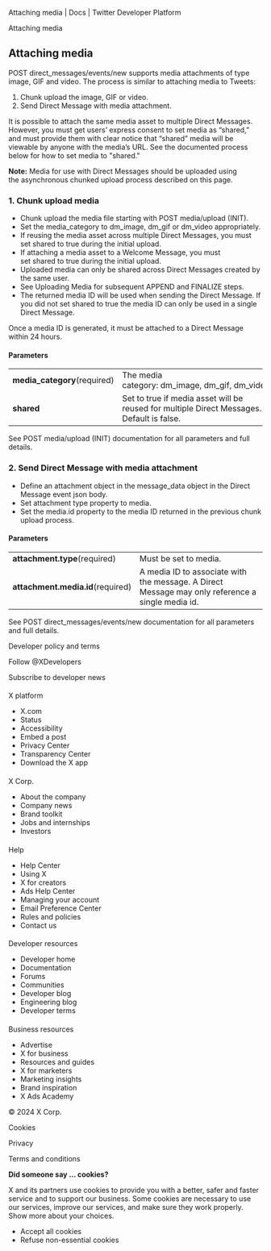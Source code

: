 
Attaching media | Docs | Twitter Developer Platform 

Attaching media

Attaching media
---------------

POST direct\_messages/events/new supports media attachments of type image, GIF and video. The process is similar to attaching media to Tweets:

1. Chunk upload the image, GIF or video.
2. Send Direct Message with media attachment.

It is possible to attach the same media asset to multiple Direct Messages. However, you must get users’ express consent to set media as “shared,” and must provide them with clear notice that “shared” media will be viewable by anyone with the media’s URL. See the documented process below for how to set media to "shared."

**Note:** Media for use with Direct Messages should be uploaded using the asynchronous chunked upload process described on this page.  

### 1. Chunk upload media

* Chunk upload the media file starting with POST media/upload (INIT).
* Set the media\_category to dm\_image, dm\_gif or dm\_video appropriately.
* If reusing the media asset across multiple Direct Messages, you must set shared to true during the initial upload.
* If attaching a media asset to a Welcome Message, you must set shared to true during the initial upload.
* Uploaded media can only be shared across Direct Messages created by the same user.
* See Uploading Media for subsequent APPEND and FINALIZE steps.
* The returned media ID will be used when sending the Direct Message. If you did not set shared to true the media ID can only be used in a single Direct Message.

Once a media ID is generated, it must be attached to a Direct Message within 24 hours.

#### Parameters

|  |  |
| --- | --- |
| **media\_category**(required) | The media category: dm\_image, dm\_gif, dm\_video |
| **shared** | Set to true if media asset will be reused for multiple Direct Messages. Default is false. |

See POST media/upload (INIT) documentation for all parameters and full details.  

### 2. Send Direct Message with media attachment

* Define an attachment object in the message\_data object in the Direct Message event json body.
* Set attachment type property to media.
* Set the media.id property to the media ID returned in the previous chunk upload process.

#### Parameters

|  |  |
| --- | --- |
| **attachment.type**(required) | Must be set to media. |
| **attachment.media.id**(required) | A media ID to associate with the message. A Direct Message may only reference a single media id. |

See POST direct\_messages/events/new documentation for all parameters and full details.

Developer policy and terms

Follow @XDevelopers

Subscribe to developer news

#### 
 X platform

* X.com
* Status
* Accessibility
* Embed a post
* Privacy Center
* Transparency Center
* Download the X app

#### 
 X Corp.

* About the company
* Company news
* Brand toolkit
* Jobs and internships
* Investors

#### 
 Help

* Help Center
* Using X
* X for creators
* Ads Help Center
* Managing your account
* Email Preference Center
* Rules and policies
* Contact us

#### 
 Developer resources

* Developer home
* Documentation
* Forums
* Communities
* Developer blog
* Engineering blog
* Developer terms

#### 
 Business resources

* Advertise
* X for business
* Resources and guides
* X for marketers
* Marketing insights
* Brand inspiration
* X Ads Academy

 © 2024 X Corp.

Cookies

Privacy

Terms and conditions

**Did someone say … cookies?**  

 X and its partners use cookies to provide you with a better, safer and
 faster service and to support our business. Some cookies are necessary to use
 our services, improve our services, and make sure they work properly.
 Show more about your choices.

* Accept all cookies
* Refuse non-essential cookies